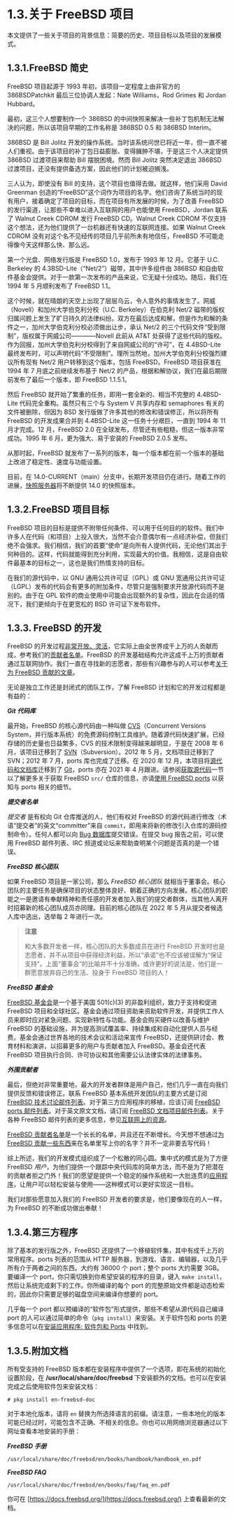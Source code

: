 # 1.3.关于 FreeBSD 项目

本文提供了一些关于项目的背景信息：简要的历史、项目目标以及项目的发展模式。

## 1.3.1.FreeBSD 简史

FreeBSD 项目起源于 1993 年初，该项目一定程度上由非官方的 386BSDPatchkit 最后三位协调人发起：Nate Williams，Rod Grimes 和 Jordan Hubbard。

最初，这三个人想要制作一个 386BSD 的中间快照来解决一些补丁包机制无法解决的问题，所以该项目早期的工作名称是 386BSD 0.5 和 386BSD Interim。

386BSD 是 Bill Jolitz 开发的操作系统。当时该系统问世已将近一年，但一直不被人们重视。由于该项目的补丁包日益膨胀、变得臃肿不堪，于是这三个人决定提供 386BSD 过渡项目来帮助 Bill 摆脱困境。然而 Bill Jolitz 突然决定退出 386BSD 过渡项目，还没有提供备选方案，因此他们的计划被迫搁浅。

三人认为，即使没有 Bill 的支持，这个项目也值得去做。就这样，他们采用 David Greenman 创造的“FreeBSD”这个词作为项目的名字。他们咨询了系统当时的现有用户，接着确定了项目的目标，而在项目有所发展的时候，为了改善 FreeBSD 的发行渠道，让那些不幸难以进入互联网的用户也能使用 FreeBSD，Jordan 联系了 Walnut Creek CDROM 发行 FreeBSD CD。Walnut Creek CDROM 不仅支持这个想法，还为他们提供了一台机器还有快速的互联网连接。如果 Walnut Creek CDROM 没有对这个名不见经传的项目几乎前所未有地信任，FreeBSD 不可能走得像今天这样那么快、那么远。

第一个光盘、网络发行版是 FreeBSD 1.0，发布于 1993 年 12 月。它基于 U.C. Berkeley 的 4.3BSD-Lite（“Net/2”）磁带，其中许多组件由 386BSD 和自由软件基金会提供。对于一款第一次发布的产品来说，它无疑十分成功。随后，我们在 1994 年 5 月顺利发布了 FreeBSD 1.1。

这个时候，就在晴朗的天空上出现了层层乌云，令人意外的事情发生了。网威（Novell）和加州大学伯克利分校（U.C. Berkeley）在伯克利 Net/2 磁带的版权归属问题上发生了旷日持久的法律纠纷。双方在最后达成和解，但是作为和解的条件之一，加州大学伯克利分校必须做出让步，承认 Net/2 的三个代码文件“受到限制”，版权属于网威公司————Novell 此前从 AT&T 处获得了这些代码的版权。作为回报，加州大学伯克利分校得到了来自网威公司的“许可”，在 4.4BSD-Lite 最终发布时，可以声明代码“不受限制”。理所当然地，加州大学伯克利分校强烈建议所有现有 Net/2 用户转移到这个版本，包括 FreeBSD。FreeBSD 项目获准在 1994 年 7 月底之前继续发布基于 Net/2 的产品，根据和解协议，我们在最后期限前发布了最后一个版本，即 FreeBSD 1.1.5.1。

然后 FreeBSD 就开始了繁重的任务，即用一套全新的、相当不完整的 4.4BSD-Lite 代码完全重构。虽然只有三个与 System V 共享内存和 semaphores 有关的文件被删除，但因为 BSD 发行版做了许多其他的修改和错误修正，所以将所有 FreeBSD 的开发成果合并到 4.4BSD-Lite 这一任务十分艰巨，一直到 1994 年 11 月才完成。12 月，FreeBSD 2.0 在全球发布，尽管还有些粗糙，但这一版本非常成功。1995 年 6 月，更为强大、易于安装的 FreeBSD 2.0.5 发布。

从那时起，FreeBSD 就发布了一系列的版本，每一个版本都在前一个版本的基础上改进了稳定性、速度与功能设置。

目前，在 14.0-CURRENT（main）分支中，长期开发项目仍在进行。随着工作的进展，[快照服务器](https://download.freebsd.org/snapshots/)将不断提供 14.0 的快照版本。

## 1.3.2.FreeBSD 项目目标

FreeBSD 项目的目标是提供不附带任何条件、可以用于任何目的的软件。我们中许多人在代码（和项目）上投入很大，当然不会介意偶尔有一点经济补偿，但我们绝不会强求。我们相信，我们的首要“使命”是向所有人提供代码，无论他们其出于何种目的。这样，代码就能得到充分利用，实现最大的价值。我相信，这是自由软件最基本的目标之一，这也是我们热情支持的目标。

在我们的源代码中，以 GNU 通用公共许可证（GPL）或 GNU 宽通用公共许可证（LGPL）发布的代码会有更多的附加条件，尽管只是强制要求开放源代码而不是别的。由于在 GPL 软件的商业使用中可能会出现额外的复杂性，因此在合适的情况下，我们更倾向于在更宽松的 BSD 许可证下发布软件。

## 1.3.3. FreeBSD 的开发

FreeBSD 的开发过程[非常开放、灵活](https://docs.freebsd.org/en/books/dev-model/)，它实际上由全世界成千上万的人贡献而成，参考我们的[贡献者名单](https://docs.freebsd.org/en/articles/contributors/)。FreeBSD 的开发基础结构允许这成千上万的贡献者通过互联网协作。我们一直在寻找新的志愿者，那些有兴趣参与的人可以参考[关于为 FreeBSD 贡献的文章](https://docs.freebsd.org/en/articles/contributing/)。

无论是独立工作还是封闭式的团队工作，了解 FreeBSD 计划和它的开发过程都是有益的：

_**Git 代码库**_

最开始，FreeBSD 的核心源代码由一种叫做 [CVS](https://www.nongnu.org/cvs/)（Concurrent Versions System，并行版本系统）的免费源码控制工具维护。随着源代码快速扩展，已经存储的历史量也日益繁多，CVS 的技术限制变得越来越明显，于是在 2008 年 6 月，该项目迁移到了 [SVN](https://subversion.apache.org/)（Subversion）。2012 年 5 月，文档项目迁移到了 SVN；2012 年 7 月，ports 库也完成了迁移。在 2020 年 12 月，本项目将[源代码和文档库](https://www.freebsd.org/status/report-2020-10-2020-12.html#Git-Migration-Working-Group)迁移到了 [Git](https://git-scm.com/)，ports 亦在 2021 年 4 月跟进。请参阅[获取源代码](https://docs.freebsd.org/en/books/handbook/cutting-edge/index.html#synching)一节以了解更多关于获取 FreeBSD `src/` 仓库的信息，亦请[使用 FreeBSD ports](https://docs.freebsd.org/en/books/handbook/ports/index.html#ports-using) 以获知与 ports 相关的细节。

_**提交者名单**_

_提交者_ 是有权向 Git 仓库推送的人，他们有权对 FreeBSD 的源代码进行修改（术语“提交者”的英文“committer”来自 `commit`，即用来将新的修改引入仓库的源码控制命令）。任何人都可以向 [Bug 数据库](https://bugs.freebsd.org/submit/)提交错误。在提交 bug 报告之前，可以使用 FreeBSD 邮件列表、IRC 频道或论坛来帮助查明某个问题是否真的是一个错误。

_**FreeBSD 核心团队**_

如果 FreeBSD 项目是一家公司，那么 _FreeBSD 核心团队_ 就相当于董事会。核心团队的主要任务是确保项目的状态整体良好、朝着正确的方向发展。核心团队的职能之一是邀请有奉献精神和责任感的开发者加入我们的提交者群体，当其他人离开时招募新的核心团队成员亦同理。目前的核心团队在 2022 年 5 月从提交者候选人库中选出，选举每 2 年进行一次。

> **注意**
>
> 和大多数开发者一样，核心团队的大多数成员在进行 FreeBSD 开发时也是志愿者，并不从项目中获得经济利益，所以“承诺”也不应该被误解为“保证支持”。上面“董事会”的比喻并不十分准确，或许更好的说法是，他们是一群愿意放弃自己的生活、投身于 FreeBSD 项目的人！

_**FreeBSD 基金会**_

[FreeBSD 基金会](https://freebsdfoundation.org/)是一个基于美国 501(c)(3) 的非盈利组织，致力于支持和促进 FreeBSD 项目和全球社区。基金会通过项目资助来资助软件开发，并提供工作人员来即时应对紧急问题、实现新特性与功能。基金会购买硬件以改善与维护 FreeBSD 的基础设施，并为提高测试覆盖率、持续集成和自动化提供人员与经费。基金会通过世界各地的技术会议和活动来宣传 FreeBSD，还提供研讨会、教育材料和演讲，以招募更多的用户与贡献者加入 FreeBSD。基金会还代表 FreeBSD 项目执行合同、许可协议和其他需要公认法律实体的法律事务。

_**外围贡献者**_

最后，但绝对非常重要地，最大的开发者群体是用户自己，他们几乎一直在向我们提供反馈和错误修正。联系 FreeBSD 基本系统开发团队的主要方式是订阅 [FreeBSD 技术讨论邮件列表](https://lists.freebsd.org/subscription/freebsd-hackers)。对于第三方应用程序的移植，应该订阅 [FreeBSD ports 邮件列表](https://lists.freebsd.org/subscription/freebsd-ports)。对于英文原文文档，请订阅 [FreeBSD 文档项目邮件列表](https://lists.freebsd.org/subscription/freebsd-doc)。关于各种 FreeBSD 邮件列表的更多信息，参见[互联网上的资源](https://docs.freebsd.org/en/books/handbook/eresources/index.html#eresources)。

[FreeBSD 贡献者名单](https://docs.freebsd.org/en/articles/contributors/)是一个长长的名单，并且还在不断增长。今天想不想通过[为 FreeBSD 贡献一些东西](https://docs.freebsd.org/en/articles/contributing/)来在名单里写上你的名字？并不一定非要去写代码！

综上所述，我们的开发模式组织成了一个松散的同心圆。集中式的模式是为了方便 FreeBSD _用户_，为他们提供一个跟踪中央代码库的简单方法，而不是为了把潜在的贡献者拒之门外！我们的愿望是提供一个稳定的操作系统和一大批连贯的[应用程序](https://docs.freebsd.org/en/books/handbook/ports/index.html#ports)，让用户可以轻松安装与使用——这种模式可以更好实现这一目标。

我们对那些愿意加入我们的 FreeBSD 开发者的要求是，他们要像现在的人一样，为 FreeBSD 的不断成功做出奉献！

## 1.3.4.第三方程序

除了基本的发行版之外，FreeBSD 还提供了一个移植软件集，其中有成千上万的常用程序。ports 列表的范围从 HTTP 服务器，到游戏、语言、编辑器，以及几乎所有介于两者之间的东西。大约有 36000 个 port；整个 ports 大约需要 3GB。要编译一个 port，你只需切换到你希望安装的程序的目录，键入 `make install`，然后让系统完成剩下的工作。你所编译的每个 port 的完整原始文件都是动态检索的，因此你只需要足够的磁盘空间来编译你想要的 port。

几乎每一个 port 都以预编译的“软件包”形式提供，那些不希望从源代码自己编译 port 的人可以通过简单的命令（`pkg install`）来安装。关于软件包和 ports 的更多信息可以在[安装应用程序: 软件包和 Ports](https://docs.freebsd.org/en/books/handbook/ports/index.html#ports) 中找到。

## 1.3.5.附加文档

所有受支持的 FreeBSD 版本都在安装程序中提供了一个选项，即在系统的初始化设置阶段，在 **/usr/local/share/doc/freebsd** 下安装额外的文档。也可以在安装完成之后使用软件包来安装文档：

```
# pkg install en-freebsd-doc
```

对于本地化版本，请将 `en` 替换为所选择语言的前缀。请注意，一些本地化的版本可能已经过时，可能包含不正确、不相关的信息。你也可以用网络浏览器通过以下网址查看本地安装的手册：

_**FreeBSD 手册**_

```
/usr/local/share/doc/freebsd/en/books/handbook/handbook_en.pdf
```

_**FreeBSD FAQ**_

```
/usr/local/share/doc/freebsd/en/books/faq/faq_en.pdf
```

你可在 [https://docs.freebsd.org/](https://docs.freebsd.org/) 上查看最新的文档。
